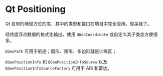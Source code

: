 

# Qt Positioning

Qt 自带的地理方位的库，其中的类型和接口在项目中完全没用，惊呆我了。

经纬度浮点数值的格式化输出，使用 `QGeoCoordinate` 或自定义其子类会方便很多。

`QGeoPath`  可用于航迹；圆形、矩形、多边形就是训练区；

`QGeoPositionInfo` 和 `QGeoPositionInfoSource`  以及 `QGeoPositionInfoSourceFactory` 可用于 AIS 和雷达。